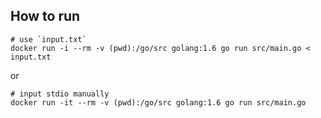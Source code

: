 ## How to run

```fish
# use `input.txt`
docker run -i --rm -v (pwd):/go/src golang:1.6 go run src/main.go < input.txt
```

or

```fish
# input stdio manually
docker run -it --rm -v (pwd):/go/src golang:1.6 go run src/main.go
```

